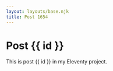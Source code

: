 ```yaml
---
layout: layouts/base.njk
title: Post 1654
---
```


# Post {{ id }}

This is post {{ id }} in my Eleventy project.
